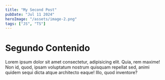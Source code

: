 ```yaml
---
title: "My Second Post"
pubDate: "Jul 11 2024"
heroImage: "/assets/image-2.png"
tags: ["JS", "TS"]
---
```


# Segundo Contenido

Lorem ipsum dolor sit amet consectetur, adipisicing elit. Quia, rem maxime! Non id, quod, ipsam voluptatum nostrum quisquam repellat sed, animi quidem sequi dicta atque architecto eaque! Illo, quod inventore?